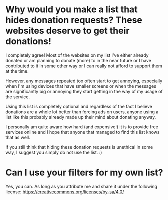 # Why would you make a list that hides donation requests? These websites deserve to get their donations!
I completely agree! Most of the websites on my list I've either already donated or am planning to donate (more) to in the near future or I have contributed to it in some other way or I can really not afford to support them at the time.

However, any messages repeated too often start to get annoying, especially when I'm using devices that have smaller screens or when the messages are significantly big or annoying they start getting in the way of my usage of the service. 

Using this list is completely optional and regardless of the fact I believe donations are a whole lot better than forcing ads on users, anyone using a list like this probably already made up their mind about donating anyway.

I personally am quite aware how hard (and expensive!) it is to provide free services online and I hope that anyone that managed to find this list knows that as well.

If you still think that hiding these donation requests is unethical in some way, I suggest you simply do not use the list. :)

# Can I use your filters for my own list?
Yes, you can. As long as you attribute me and share it under the following license: https://creativecommons.org/licenses/by-sa/4.0/
